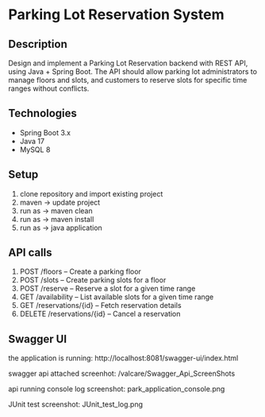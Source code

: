 # Parking Lot Reservation System

## Description

Design and implement a Parking Lot Reservation backend with REST API, using  Java + Spring Boot. The API should allow parking lot administrators to manage floors  and slots, and customers to reserve slots for specific time ranges without conflicts.

## Technologies

- Spring Boot 3.x
- Java 17
- MySQL 8

## Setup

1. clone repository and import existing project 
2. maven -> update project 
3. run as -> maven clean 
4. run as -> maven install 
5. run as -> java application

## API calls

1. POST /floors – Create a parking floor
2. POST /slots – Create parking slots for a floor
3. POST /reserve – Reserve a slot for a given time range
4. GET /availability – List available slots for a given time range
5. GET /reservations/{id} – Fetch reservation details
6. DELETE /reservations/{id} – Cancel a reservation

## Swagger UI

the application is running:
	http://localhost:8081/swagger-ui/index.html
	
swagger api attached screenhot:
	/valcare/Swagger_Api_ScreenShots	
	
api running console log screenshot:
	park_application_console.png
	
JUnit test screenshot:
	JUnit_test_log.png



